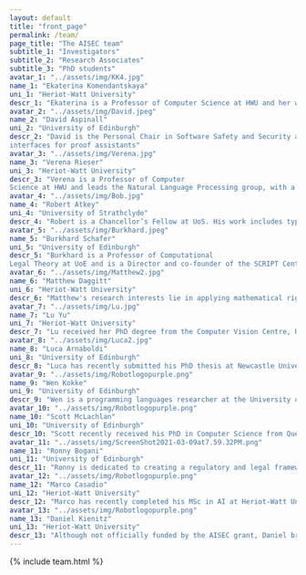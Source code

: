 ```yaml
---
layout: default
title: "front_page"
permalink: /team/
page_title: "The AISEC team"
subtitle_1: "Investigators"
subtitle_2: "Research Associates"
subtitle_3: "PhD students"
avatar_1: "../assets/img/KK4.jpg"
name_1: "Ekaterina Komendantskaya"
uni_1: "Heriot-Watt University"
descr_1: "Ekaterina is a Professor of Computer Science at HWU and her work lies on the intersection of: AI and Machine Learning, Verification, Types and Programming Languages. She has been a PC member of a dozen of conferences on logic, programming languages and AI, and most recently the Chair of PPDP’19 and PADL’20. In 2019 she established the Lab for AI and Verification at HWU."
avatar_2: "../assets/img/David.jpeg"
name_2: "David Aspinall"
uni_2: "University of Edinburgh"
descr_2: "David is the Personal Chair in Software Safety and Security and leads the Academic Centre of Excellence at UoE as well as being a Fellow at the Alan Turing Institute. His focus is on topics in security, verification and programming languages, including work on program logics and analyses for code correctness, controlling resources, concurrency and information. He has worked on statistical and qualitative security of authentication mechanisms, policy languages for mobile device management and user
interfaces for proof assistants"
avatar_3: "../assets/img/Verena.jpg"
name_3: "Verena Rieser"
uni_3: "Heriot-Watt University"
descr_3: "Verena is a Professor of Computer
Science at HWU and leads the Natural Language Processing group, with a focus on intelligent conversational systems, such as chatbots and virtual personal assistants. The group's aim is to establish machine learning techniques to automatically build such systems from data. Over the last 2 years, Rieser’s team was the only UK university to enter the finals of the prestigious Amazon Alexa Challenge, which aims to build open-domain chat-bots."
avatar_4: "../assets/img/Bob.jpg"
name_4: "Robert Atkey"
uni_4: "University of Strathclyde"
descr_4: "Robert is a Chancellor’s Fellow at UoS. His work includes type system based analyses for: effectful programs, syntax-manipulation, information flow, resource bounded programs, productive streaming programs, and programs with physical symmetries, such as in classical mechanics. He has served on the programme committees of the top programming language theory conferences POPL, ICFP, ESOP, and ECOOP."
avatar_5: "../assets/img/Burkhard.jpeg"
name_5: "Burkhard Schafer"
uni_5: "University of Edinburgh"
descr_5: "Burkhard is a Professor of Computational
Legal Theory at UoE and is a Director and co-founder of the SCRIPT Centre for IT and IP law, the UK’s oldest interdisciplinary research centre in the intersection between law and technology. He is also Co-Director of the Joseph Bell Centre for Forensic Statistics and Legal Reasoning, which since its inception in 1999 brought together mathematicians, computer scientists and lawyers. He has advised the governments of the UK, Scotland, Germany, the US and EU."
avatar_6: "../assets/img/Matthew2.jpg"
name_6: "Matthew Daggitt"
uni_6: "Heriot-Watt University"
descr_6: "Matthew's research interests lie in applying mathematical rigour to various areas of Computer Science. He received his PhD at the University of Cambridge in 2019, using algebraic methods to prove strong theoretical guarantees about the worst case behaviour of network routing protocols and other asynchronous iterative algorithms. He also has a strong interest in formal verification and since 2017 has been in charge of the development of the standard library for the Agda proof assistant and programming language."
avatar_7: "../assets/img/Lu.jpg"
name_7: "Lu Yu"
uni_7: "Heriot-Watt University"
descr_7: "Lu received her PhD degree from the Computer Vision Centre, Universitat Autònoma de Barcelona (UAB), Barcelona in November 2019. Before, she obtained her M.Sc. degree in Northwestern Polytechnic University (NWPU), China in 2015. Her main research interests include deep learning based applications, such as color representation, metric learning, network distillation and lifelong learning. Lu will be working with the Natural Language Processing Lab at HWU."
avatar_8: "../assets/img/Luca2.jpg"
name_8: "Luca Arnaboldi"
uni_8: "University of Edinburgh"
descr_8: "Luca has recently submitted his PhD thesis at Newcastle University. His research focused on improving explainability and adaptability of intrusion detection by using formal models, with specific focus on constrained IoT deployments. His main research interests lie at the intersection of formal verification, security and AI; however, he is always willing to dabble in new areas such as financial machine learning and protocol verification."
avatar_9: "../assets/img/Robotlogopurple.png"
name_9: "Wen Kokke"
uni_9: "University of Edinburgh"
descr_9: "Wen is a programming languages researcher at the University of Edinburgh, where she works on session types. She is also a researcher at Heriot-Watt University, where she works on lightweight verification for neural networks. In her spare time, she enjoys cooking and runs a small art space."
avatar_10: "../assets/img/Robotlogopurple.png"
name_10: "Scott McLachlan"
uni_10: "University of Edinburgh"
descr_10: "Scott recently received his PhD in Computer Science from Queen Mary University of London. Scott has been a postdoc on their PamBayesian project with the Risk and Information Management research group, undertaking research into AI in primarily healthcare settings. In addition, Scott also holds degrees in Law and Business. His research interests sit at the crossroads of AI solution development and their adoption within the health and law domains, with a specific focus on the use of knowledge engineering and expert elicitation methods combined with approaches for information visualisation to develop better resources for use by both AI developers, and professionals and the public."
avatar_11: "../assets/img/ScreenShot2021-03-09at7.59.32PM.png"
name_11: "Ronny Bogani"
uni_11: "University of Edinburgh"
descr_11: "Ronny is dedicated to creating a regulatory and legal framework for the interaction of children and Artificial Intelligence. The primary focus of his work is employing the United Nations Convention for Rights of the Child as a universal common ground and starting point amongst states. Leveraging his nearly two decades of experience as a trial attorney in the United States, he is also involved in setting ethical standards for corporations, institutions and future professionals in the Artificial Intelligence field. He remains licensed to practice law in the United States and holds a Masters of Law from University of Edinburgh, a Juris Doctor from Florida State University and a MRes in Accountable, Responsible & Transparent Artificial Intelligence from the computer science department at University of Bath. "
avatar_12: "../assets/img/Robotlogopurple.png"
name_12: "Marco Casadio"
uni_12: "Heriot-Watt University"
descr_12: "Marco has recently completed his MSc in AI at Heriot-Watt University. His research interests involve verification and machine learning. More precisely, they involve enforcing logical constraints to neural networks through loss functions. In his PhD Marco will apply this verification method to Natural Language Processing problems. However, he also enjoys working on other machine learning fields such as Computer Vision and Reinforcement Learning."
avatar_13: "../assets/img/Robotlogopurple.png"
name_13: "Daniel Kienitz"
uni_13: "Heriot-Watt University"
descr_13: "Although not officially funded by the AISEC grant, Daniel brings his expertise in machine learning and computational geometry to the AISEC project."
---
```


{% include team.html %}